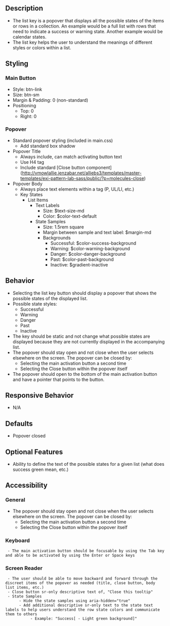 ﻿## Description
- The list key is a popover that displays all the possible states of the items or rows in a collection. An example would be a full list with rows that need to indicate a success or warning state. Another example would be calendar states.
- The list key helps the user to understand the meanings of different styles or colors within a list.
## Styling
### Main Button
- Style: btn-link
- Size: btn-sm
- Margin & Padding: 0 (non-standard)
- Positioning
     - Top: 0
     - Right: 0
### Popover
- Standard popover styling (included in main.css)
     - Add standard box shadow
- Popover Title
     - Always include, can match activating button text
     - Use H4 tag
     - Include standard [Close button component] (http://vmowlallie.jenzabar.net/alliebs3/templates/master-templates/exi-pattern-lab-sass/public/?p=molecules-close)
- Popover Body
     - Always place text elements within a tag (P, UL/LI, etc.)
     - Key States
          - List Items
               - Text Labels
                    - Size: $text-size-md
                    - Color: $color-text-default
               - State Samples
                    - Size: 1.5rem square
                    - Margin between sample and text label: $margin-md
                    - Backgrounds
                         - Successful: $color-success-background
                         - Warning: $color-warning-background
                         - Danger: $color-danger-background
                         - Past: $color-past-background
                         - Inactive: $gradient-inactive
## Behavior
- Selecting the list key button should display a popover that shows the possible states of the displayed list.
- Possible state styles:
     - Successful
     - Warning
     - Danger
     - Past
     - Inactive
- The key should be static and not change what possible states are displayed because they are not currently displayed in the accompanying list. 
- The popover should stay open and not close when the user selects elsewhere on the screen. The popover can be closed by:
     - Selecting the main activation button a second time
     - Selecting the Close button within the popover itself
- The popover should open to the bottom of the main activation button and have a pointer that points to the button.
## Responsive Behavior
- N/A
## Defaults
- Popover closed
## Optional Features
- Ability to define the text of the possible states for a given list (what does success green mean, etc.)
## Accessibility
### General
- The popover should stay open and not close when the user selects elsewhere on the screen. The popover can be closed by:
     - Selecting the main activation button a second time
     - Selecting the Close button within the popover itself
### Keyboard
     - The main activation button should be focusable by using the Tab key and able to be activated by using the Enter or Space keys
### Screen Reader
     - The user should be able to move backward and forward through the discreet items of the popover as needed (title, close button, body list items, etc.)
     - Close button sr-only descriptive text of, "Close this tooltip"
     - State Samples
          - Hide the state samples using aria-hidden="true"
          - Add additional descriptive sr-only text to the state text labels to help users understand the row state colors and communicate them to others
               - Example: "Success[ - Light green background]"
